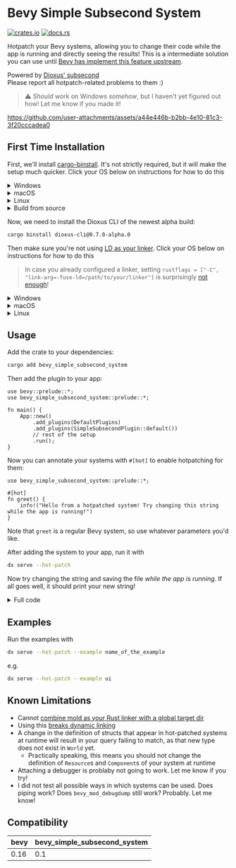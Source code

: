 # Bevy Simple Subsecond System

[![crates.io](https://img.shields.io/crates/v/bevy_simple_subsecond_system)](https://crates.io/crates/bevy_simple_subsecond_system)
[![docs.rs](https://docs.rs/bevy_simple_subsecond_system/badge.svg)](https://docs.rs/bevy_simple_subsecond_system)


Hotpatch your Bevy systems, allowing you to change their code while the app is running and directly seeing the results!
This is a intermediate solution you can use until [Bevy has implement this feature upstream](https://github.com/bevyengine/bevy/issues/19296).

Powered by [Dioxus' subsecond](https://github.com/DioxusLabs/dioxus/releases/tag/v0.7.0-alpha.0#rust-hot-patching)  
Please report all hotpatch-related problems to them :)

> ⚠️ *Should* work on Windows *somehow*, but I haven't yet figured out how! Let me know if you made it!



<https://github.com/user-attachments/assets/a44e446b-b2bb-4e10-81c3-3f20cccadea0>



## First Time Installation

First, we'll install [cargo-binstall](https://github.com/cargo-bins/cargo-binstall). It's not strictly required, but it will make the setup much quicker.
Click your OS below on instructions for how to do this
<details>
<summary>
Windows
</summary>

```pwsh
Set-ExecutionPolicy Unrestricted -Scope Process; iex (iwr "https://raw.githubusercontent.com/cargo-bins/cargo-binstall/main/install-from-binstall-release.ps1").Content
```

</details>

<details>
<summary>
macOS
</summary>

```sh
brew install cargo-binstall
```
or, if you don't use `brew`, same as on Linux.
</details>

<details>
<summary>
Linux
</summary>

```sh
curl -L --proto '=https' --tlsv1.2 -sSf https://raw.githubusercontent.com/cargo-bins/cargo-binstall/main/install-from-binstall-release.sh | bash
```
</details>
<details>
<summary>
Build from source
</summary>

```sh
cargo install cargo-binstall
```
</details>

Now, we need to install the Dioxus CLI of the newest alpha build:
```sh
cargo binstall dioxus-cli@0.7.0-alpha.0
```


Then make sure you're not using [LD as your linker](https://github.com/DioxusLabs/dioxus/issues/4144).
Click your OS below on instructions for how to do this

> In case you already configured a linker, setting `rustflags = ["-C", "link-arg=-fuse-ld=/path/to/your/linker"]` is surprisingly [not enough](https://github.com/DioxusLabs/dioxus/issues/4146)!

<details>
<summary>
Windows
</summary>

Sorry friend, I didn't test this. All I know is that you can install `rust-lld.exe` by running

```sh
cargo binstall cargo-binutils
rustup component add llvm-tools-preview
```

</details>

<details>
<summary>
macOS
</summary>

You're in luck! The default linker on macOS is already something other than LD. You don't have to change a thing :)
</details>

<details>
<summary>
Linux
</summary>

Download `clang` and [`mold`](https://github.com/rui314/mold) for your distribution, e.g.
```sh
sudo apt-get install clang mold
```
Then, replace your system `ld` with a symlink to `mold`. The most brutal way to do this is:
```sh
cd /usr/bin
sudo mv ld ld-real
sudo ln -s mold ld
```

On NixOS you can do this in a shell by replacing:
```nix
pkgs.mkShell {
    # ..
}
```
with:
```nix
pkgs.mkShell.override {
    stdenv = pkgs.stdenvAdapters.useMoldLinker pkgs.clangStdenv;
} {
    # ..
}
```

</details>

## Usage

Add the crate to your dependencies:

```sh
cargo add bevy_simple_subsecond_system
```
Then add the plugin to your app:

```rust,ignore
use bevy::prelude::*;
use bevy_simple_subsecond_system::prelude::*;

fn main() {
    App::new()
        .add_plugins(DefaultPlugins)
        .add_plugins(SimpleSubsecondPlugin::default())
        // rest of the setup
        .run();
}

```

Now you can annotate your systems with `#[hot]` to enable hotpatching for them:

```rust,ignore
use bevy_simple_subsecond_system::prelude::*;

#[hot]
fn greet() {
    info!("Hello from a hotpatched system! Try changing this string while the app is running!")
}
```
Note that `greet` is a regular Bevy system, so use whatever parameters you'd like.

After adding the system to your app, run it with

```sh
dx serve --hot-patch
```

Now try changing the string and saving the file *while the app is running*. If all goes well, it should print your new string!

<details>
<summary>Full code</summary>

```rust,ignore
use bevy::prelude::*;
use bevy_simple_subsecond_system::prelude::*;

fn main() {
    App::new()
        .add_plugins(DefaultPlugins)
        .add_plugins(SimpleSubsecondPlugin::default())
        .add_systems(Update, greet)
        .run();
}

#[hot]
fn greet() {
    info!("Hello from a hotpatched system! Try changing this string while the app is running!")
}
```

</details>

## Examples


Run the examples with
```sh
dx serve --hot-patch --example name_of_the_example
```

e.g.
```sh
dx serve --hot-patch --example ui
```

## Known Limitations

- Cannot [combine mold as your Rust linker with a global target dir](https://github.com/DioxusLabs/dioxus/issues/4149)
- Using this [breaks dynamic linking](https://github.com/DioxusLabs/dioxus/issues/4154)
- A change in the definition of structs that appear in hot-patched systems at runtime will result in your query failing to match, as that new type does not exist in `World` yet.
  - Practically speaking, this means you should not change the definition of `Resource`s and `Component`s of your system at runtime
- Attaching a debugger is problaby not going to work. Let me know if you try!
- I did not test all possible ways in which systems can be used. Does piping work? Does `bevy_mod_debugdump` still work? Probably. Let me know!

## Compatibility

| bevy        | bevy_simple_subsecond_system |
|-------------|------------------------|
| 0.16        | 0.1                    |
